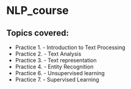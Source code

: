 # NLP_course
## Topics covered:
- Practice 1. - Introduction to Text Processing
- Practice 2. - Text Analysis
- Practice 3. - Text representation
- Practice 4. - Entity Recognition
- Practice 6. - Unsupervised learning
- Practice 7. - Supervised Learning

  
